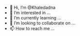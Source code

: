 - 👋 Hi, I’m @Khaledadna
- 👀 I’m interested in ...
- 🌱 I’m currently learning ...
- 💞️ I’m looking to collaborate on ...
- 📫 How to reach me ...

<!---
Khaledadna/Khaledadna is a ✨ special ✨ repository because its `README.md` (this file) appears on your GitHub profile.
You can click the Preview link to take a look at your changes.
--->
